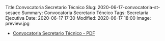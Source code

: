 Title:Convocatoria Secretario Técnico
Slug: 2020-06-17-convocatoria-st-sesaec
Summary: Convocatoria Secretario Téncico
Tags: Secretaría Ejecutiva
Date: 2020-06-17 17:30
Modified: 2020-06-17 18:00
Image: preview.jpg 


* [Convocatoria Secretario Técnico - PDF](convocatoria-st-2020.pdf)
